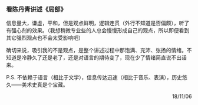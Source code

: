 ### 看陈丹青讲述《局部》

信息量大，谦虚，平和，但是观点鲜明，逻辑连贯（外行不知道是否偏颇），听了有强心剂的效果。（我想稍微专业些的人总会慢慢形成自己的观点，所以即便看到其它强烈观点也不会太受影响吧）

确切来说，吸引我的不是观点，是整个讲述过程中那饱满、充沛、张扬的情绪。不知道是冷静久了还是老了，还是对语言的期待变了，现在少了情绪简直说不出话来。

P.S. 不依赖于语言（相比于文学），信息传达迅速（相比于音乐、表演），历史悠久——美术史真是个宝藏。

<p align="right">18/11/06</p>